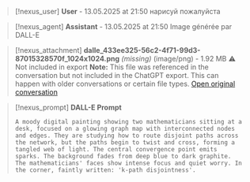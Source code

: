 >[!nexus_user] **User** - 13.05.2025 at 21:50
> нарисуй пожалуйста
<!-- UID: 8f48be55-9312-467e-927d-64371835c2c8 -->




>[!nexus_agent] **Assistant** - 13.05.2025 at 21:50
> Image générée par DALL-E

>[!nexus_attachment] **dalle_433ee325-56c2-4f71-99d3-87015328570f_1024x1024.png** *(missing)* (image/png) - 1.92 MB
> ⚠️ Not included in export
> **Note:** This file was referenced in the conversation but not included in the ChatGPT export. This can happen with older conversations or certain file types.
> [Open original conversation](https://chatgpt.com/)

>[!nexus_prompt] **DALL-E Prompt**
> ```
> A moody digital painting showing two mathematicians sitting at a desk, focused on a glowing graph map with interconnected nodes and edges. They are studying how to route disjoint paths across the network, but the paths begin to twist and cross, forming a tangled web of light. The central convergence point emits sparks. The background fades from deep blue to dark graphite. The mathematicians' faces show intense focus and quiet worry. In the corner, faintly written: 'k-path disjointness'.
> ```
<!-- UID: 51ead94c-1c2f-4f69-b25e-418553aa6805 -->